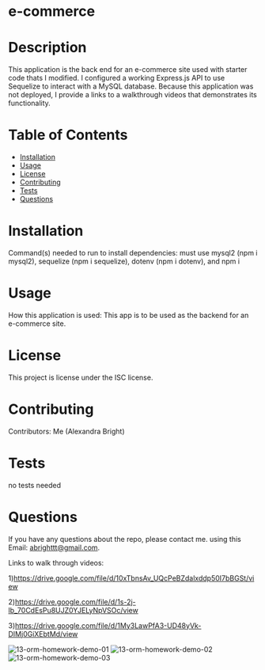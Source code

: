 # e-commerce

# Description
This application is the back end for an e-commerce site used with starter code thats I modified. I configured a working Express.js API to use Sequelize to interact with a MySQL database. Because this application was not deployed, I provide a links to a walkthrough videos that demonstrates its functionality.

# Table of Contents
* [Installation](#installation)
* [Usage](#usage)
* [License](#license)
* [Contributing](#contributing)
* [Tests](#tests)
* [Questions](#questions)
# Installation
Command(s) needed to run to install dependencies: must use mysql2 (npm i mysql2), sequelize (npm i sequelize), dotenv (npm i dotenv), and npm i
# Usage
​How this application is used: This app is to be used as the backend for an e-commerce site.
# License
This project is license under the ISC license.
# Contributing
​Contributors: Me (Alexandra Bright)
# Tests
no tests needed
# Questions
If you have any questions about the repo, please contact me.
using this Email: abrighttt@gmail.com.

Links to walk through videos:

1)https://drive.google.com/file/d/10xTbnsAv_UQcPeBZdalxddp50I7bBGSt/view

2)https://drive.google.com/file/d/1s-2j-lb_70CdEsPu8UJZ0YJELyNpVSOc/view

3)https://drive.google.com/file/d/1My3LawPfA3-UD48yVk-DIMj0GiXEbtMd/view



![13-orm-homework-demo-01](https://user-images.githubusercontent.com/84680936/125587030-4bdf7a44-c2c1-4e5f-982e-716dec176f79.gif)
![13-orm-homework-demo-02](https://user-images.githubusercontent.com/84680936/125587131-96a75625-9ade-4691-a12b-df1c73d2bb7b.gif)
![13-orm-homework-demo-03](https://user-images.githubusercontent.com/84680936/125587186-d3aba4c6-a5b8-4c34-a154-ecdd95741123.gif)

